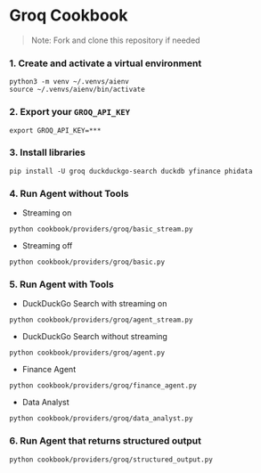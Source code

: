# Groq Cookbook

> Note: Fork and clone this repository if needed

### 1. Create and activate a virtual environment

```shell
python3 -m venv ~/.venvs/aienv
source ~/.venvs/aienv/bin/activate
```

### 2. Export your `GROQ_API_KEY`

```shell
export GROQ_API_KEY=***
```

### 3. Install libraries

```shell
pip install -U groq duckduckgo-search duckdb yfinance phidata
```

### 4. Run Agent without Tools

- Streaming on

```shell
python cookbook/providers/groq/basic_stream.py
```

- Streaming off

```shell
python cookbook/providers/groq/basic.py
```

### 5. Run Agent with Tools

- DuckDuckGo Search with streaming on

```shell
python cookbook/providers/groq/agent_stream.py
```

- DuckDuckGo Search without streaming

```shell
python cookbook/providers/groq/agent.py
```

- Finance Agent

```shell
python cookbook/providers/groq/finance_agent.py
```

- Data Analyst

```shell
python cookbook/providers/groq/data_analyst.py
```

### 6. Run Agent that returns structured output

```shell
python cookbook/providers/groq/structured_output.py
```


